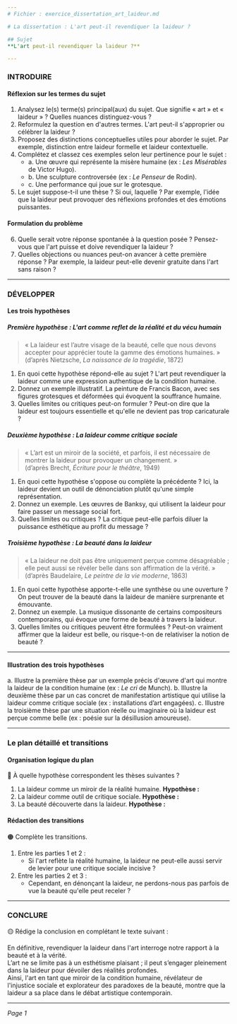 ```yaml
---
# Fichier : exercice_dissertation_art_laideur.md

# La dissertation : L'art peut-il revendiquer la laideur ?

## Sujet
**L'art peut-il revendiquer la laideur ?**

---
```


### INTRODUIRE

#### Réflexion sur les termes du sujet

1. Analysez le(s) terme(s) principal(aux) du sujet. Que signifie « art » et « laideur » ? Quelles nuances distinguez-vous ?
2. Reformulez la question en d'autres termes. L'art peut-il s'approprier ou célébrer la laideur ?
3. Proposez des distinctions conceptuelles utiles pour aborder le sujet. Par exemple, distinction entre laideur formelle et laideur contextuelle.
4. Complétez et classez ces exemples selon leur pertinence pour le sujet :
   - a. Une œuvre qui représente la misère humaine (ex : *Les Misérables* de Victor Hugo).
   - b. Une sculpture controversée (ex : *Le Penseur* de Rodin).
   - c. Une performance qui joue sur le grotesque.
5. Le sujet suppose-t-il une thèse ? Si oui, laquelle ? Par exemple, l'idée que la laideur peut provoquer des réflexions profondes et des émotions puissantes.

#### Formulation du problème

6. Quelle serait votre réponse spontanée à la question posée ? Pensez-vous que l'art puisse et doive revendiquer la laideur ?
7. Quelles objections ou nuances peut-on avancer à cette première réponse ? Par exemple, la laideur peut-elle devenir gratuite dans l'art sans raison ?

---

### DÉVELOPPER

#### Les trois hypothèses

##### Première hypothèse : L'art comme reflet de la réalité et du vécu humain

> « La laideur est l’autre visage de la beauté, celle que nous devons accepter pour apprécier toute la gamme des émotions humaines. »  
> (d’après Nietzsche, *La naissance de la tragédie*, 1872)

1. En quoi cette hypothèse répond-elle au sujet ? L'art peut revendiquer la laideur comme une expression authentique de la condition humaine.
2. Donnez un exemple illustratif. La peinture de Francis Bacon, avec ses figures grotesques et déformées qui évoquent la souffrance humaine.
3. Quelles limites ou critiques peut-on formuler ? Peut-on dire que la laideur est toujours essentielle et qu'elle ne devient pas trop caricaturale ?

##### Deuxième hypothèse : La laideur comme critique sociale

> « L’art est un miroir de la société, et parfois, il est nécessaire de montrer la laideur pour provoquer un changement. »  
> (d’après Brecht, *Écriture pour le théâtre*, 1949)

1. En quoi cette hypothèse s'oppose ou complète la précédente ? Ici, la laideur devient un outil de dénonciation plutôt qu'une simple représentation.
2. Donnez un exemple. Les œuvres de Banksy, qui utilisent la laideur pour faire passer un message social fort.
3. Quelles limites ou critiques ? La critique peut-elle parfois diluer la puissance esthétique au profit du message ?

##### Troisième hypothèse : La beauté dans la laideur

> « La laideur ne doit pas être uniquement perçue comme désagréable ; elle peut aussi se révéler belle dans son affirmation de la vérité. »  
> (d’après Baudelaire, *Le peintre de la vie moderne*, 1863)

1. En quoi cette hypothèse apporte-t-elle une synthèse ou une ouverture ? On peut trouver de la beauté dans la laideur de manière surprenante et émouvante.
2. Donnez un exemple. La musique dissonante de certains compositeurs contemporains, qui évoque une forme de beauté à travers la laideur.
3. Quelles limites ou critiques peuvent être formulées ? Peut-on vraiment affirmer que la laideur est belle, ou risque-t-on de relativiser la notion de beauté ?

---

#### Illustration des trois hypothèses

a. Illustre la première thèse par un exemple précis d'œuvre d'art qui montre la laideur de la condition humaine (ex : *Le cri* de Munch).
b. Illustre la deuxième thèse par un cas concret de manifestation artistique qui utilise la laideur comme critique sociale (ex : installations d’art engagées).
c. Illustre la troisième thèse par une situation réelle ou imaginaire où la laideur est perçue comme belle (ex : poésie sur la désillusion amoureuse).

---

### Le plan détaillé et transitions

#### Organisation logique du plan

🔴 À quelle hypothèse correspondent les thèses suivantes ?

1. La laideur comme un miroir de la réalité humaine. **Hypothèse :**
2. La laideur comme outil de critique sociale. **Hypothèse :**
3. La beauté découverte dans la laideur. **Hypothèse :**

#### Rédaction des transitions

🟠 Complète les transitions.

1. Entre les parties 1 et 2 :  
   - Si l'art reflète la réalité humaine, la laideur ne peut-elle aussi servir de levier pour une critique sociale incisive ?
2. Entre les parties 2 et 3 :  
   - Cependant, en dénonçant la laideur, ne perdons-nous pas parfois de vue la beauté qu'elle peut receler ?

---

### CONCLURE

🟡 Rédige la conclusion en complétant le texte suivant :

En définitive, revendiquer la laideur dans l'art interroge notre rapport à la beauté et à la vérité.  
L’art ne se limite pas à un esthétisme plaisant ; il peut s’engager pleinement dans la laideur pour dévoiler des réalités profondes.  
Ainsi, l'art en tant que miroir de la condition humaine, révélateur de l'injustice sociale et explorateur des paradoxes de la beauté, montre que la laideur a sa place dans le débat artistique contemporain.

--- 

*Page 1*